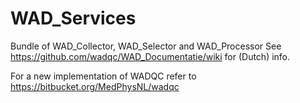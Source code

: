 WAD_Services
============

Bundle of WAD_Collector, WAD_Selector and WAD_Processor
See https://github.com/wadqc/WAD_Documentatie/wiki for (Dutch) info.

For a new implementation of WADQC refer to https://bitbucket.org/MedPhysNL/wadqc
